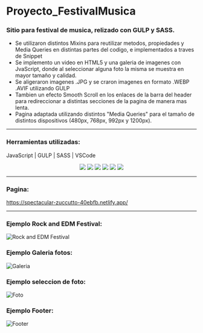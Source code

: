 # Proyecto_FestivalMusica

### Sitio para festival de musica, relizado con GULP y SASS. 
- Se utilizaron distintos Mixins para reutilizar metodos, propiedades y Media Queries en distintas partes del codigo, e implementados a traves de Snippet
- Se implemento un video en HTML5 y una galeria de imagenes con JvaScript, donde al seleccionar alguna foto la misma se muestra en mayor tamaño y calidad.
- Se aligeraron imagenes .JPG y se craron imagenes en formato .WEBP .AVIF utilizando GULP
- Tambien un efecto Smooth Scroll en los enlaces de la barra del header para redireccionar a distintas secciones de la pagina de manera mas lenta.
- Pagina adaptada utilizando distintos "Media Queries" para el tamaño de distintos dispositivos (480px, 768px, 992px y 1200px).

---
### Herramientas utilizadas:
JavaScript | GULP | SASS | VSCode 

<div align="center">
<img src="https://img.shields.io/badge/JavaScript-323330?style=for-the-badge&logo=javascript&logoColor=F7DF1E" />

<img src="https://img.shields.io/badge/HTML5-E34F26?style=for-the-badge&logo=html5&logoColor=white" />

<img src="https://img.shields.io/badge/CSS3-1572B6?style=for-the-badge&logo=css3&logoColor=white" />

<img src="https://img.shields.io/badge/Sass-CC6699?style=for-the-badge&logo=sass&logoColor=white" />

<img src="https://img.shields.io/badge/Gulp-CF4647?style=for-the-badge&logo=gulp&logoColor=white" />

<img src="https://img.shields.io/badge/VSCode-0078D4?style=for-the-badge&logo=visual%20studio%20code&logoColor=white" />
</div

---
---

### Pagina:
https://spectacular-zuccutto-40ebfb.netlify.app/

---

### Ejemplo Rock and EDM Festival:
![Rock and EDM Festival](https://github.com/martinLisi82ORT/Proyecto_FestivalMusica/assets/111402719/9382edf4-b91b-4e76-a8e3-00e5ddf26454)

### Ejemplo Galeria fotos:
![Galeria](https://github.com/martinLisi82ORT/Proyecto_FestivalMusica/assets/111402719/b38673c9-e8f2-4db0-9104-8a0d4d5f970b)

### Ejemplo seleccion de foto:
![Foto](https://github.com/martinLisi82ORT/Proyecto_FestivalMusica/assets/111402719/3164eae7-6ae4-4a54-8c5c-4e861d5bc7f2)

### Ejemplo Footer:
![Footer](https://github.com/martinLisi82ORT/Proyecto_FestivalMusica/assets/111402719/625e5759-022a-4eba-8095-ba4b36996273)

